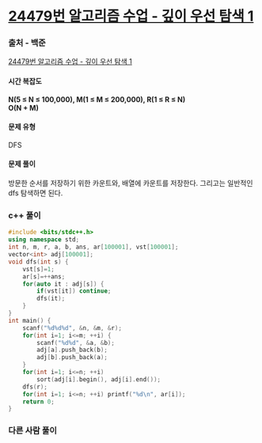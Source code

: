 # [24479번 알고리즘 수업 - 깊이 우선 탐색 1](https://www.acmicpc.net/problem/24479)

### 출처 - 백준
[24479번 알고리즘 수업 - 깊이 우선 탐색 1](https://www.acmicpc.net/problem/24479)

#### 시간 복잡도
**N(5 ≤ N ≤ 100,000), M(1 ≤ M ≤ 200,000), R(1 ≤ R ≤ N)**  
**O(N + M)**

#### 문제 유형
DFS

#### 문제 풀이
방문한 순서를 저장하기 위한 카운트와, 배열에 카운트를 저장한다. 그리고는 일반적인 dfs 탐색하면 된다.

### c++ 풀이
```c++
#include <bits/stdc++.h>
using namespace std;
int n, m, r, a, b, ans, ar[100001], vst[100001];
vector<int> adj[100001];
void dfs(int s) {
    vst[s]=1;
    ar[s]=++ans;
    for(auto it : adj[s]) {
        if(vst[it]) continue;
        dfs(it);
    }
}
int main() {
    scanf("%d%d%d", &n, &m, &r);
    for(int i=1; i<=m; ++i) {
        scanf("%d%d", &a, &b);
        adj[a].push_back(b);
        adj[b].push_back(a);
    }
    for(int i=1; i<=n; ++i)
        sort(adj[i].begin(), adj[i].end());
    dfs(r);
    for(int i=1; i<=n; ++i) printf("%d\n", ar[i]);
    return 0;
}
```

### 다른 사람 풀이
```c++

```